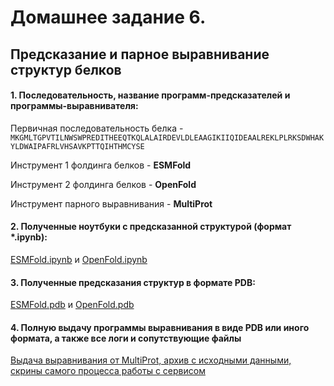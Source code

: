 # Домашнее задание 6.
## Предсказание и парное выравнивание структур белков

#### 1. Последовательность, название программ-предсказателей и программы-выравнивателя:

Первичная последовательность белка - ```MKGMLTGPVTILNWSWPREDITHEEQTKQLALAIRDEVLDLEAAGIKIIQIDEAALREKLPLRKSDWHAKYLDWAIPAFRLVHSAVKPTTQIHTHMCYSE```

Инструмент 1 фолдинга белков - **ESMFold**

Инструмент 2 фолдинга белков - **OpenFold**

Инструмент парного выравнивания - **MultiProt**

#### 2. Полученные ноутбуки с предсказанной структурой (формат *.ipynb):

[ESMFold.ipynb](/ESMFold.ipynb) и [OpenFold.ipynb](/OpenFold.ipynb)

#### 3. Полученные предсказания структур в формате PDB:

[ESMFold.pdb](/ESMFold_result/ptm0.747_r3_default.pdb) и [OpenFold.pdb](/OpenFold_result/best_xxx.pdb)

#### 4. Полную выдачу программы выравнивания в виде PDB или иного формата, а также все логи и сопутствующие файлы
[Выдача выравнивания от MultiProt, архив с исходными данными, скрины самого процесса работы с сервисом](/Alignment_result)
